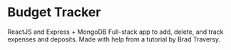 # Budget Tracker

ReactJS and Express + MongoDB Full-stack app to add, delete, and track expenses and deposits. Made with help from a tutorial by Brad Traversy.
